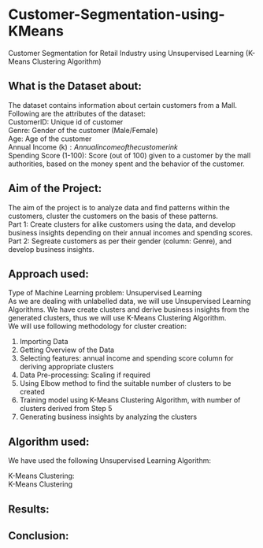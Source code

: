 # Customer-Segmentation-using-KMeans
Customer Segmentation for Retail Industry using Unsupervised Learning (K-Means Clustering Algorithm)

## What is the Dataset about:
The dataset contains information about certain customers from a Mall. Following are the attributes of the dataset:<br>
CustomerID: Unique id of customer<br>
Genre: Gender of the customer (Male/Female)<br>
Age: Age of the customer<br>
Annual Income (k$): Annual income of the customer in k$<br>
Spending Score (1-100): Score (out of 100) given to a customer by the mall authorities, based on the money spent and the behavior of the customer.

## Aim of the Project:
The aim of the project is to analyze data and find patterns within the customers, cluster the customers on the basis of these patterns.<br>
Part 1: Create clusters for alike customers using the data, and develop business insights depending on their annual incomes and spending scores.<br>
Part 2: Segreate customers as per their gender (column: Genre), and develop business insights.

## Approach used:
Type of Machine Learning problem: Unsupervised Learning<br>
As we are dealing with unlabelled data, we will use Unsupervised Learning Algorithms. We have create clusters and derive business insights from the generated clusters, thus we will use K-Means Clustering Algorithm.<br>
We will use following methodology for cluster creation:
1) Importing Data
2) Getting Overview of the Data
3) Selecting features: annual income and spending score column for deriving appropriate clusters
4) Data Pre-processing: Scaling if required
5) Using Elbow method to find the suitable number of clusters to be created
6) Training model using K-Means Clustering Algorithm, with number of clusters derived from Step 5
7) Generating business insights by analyzing the clusters

## Algorithm used:
We have used the following Unsupervised Learning Algorithm:

K-Means Clustering:<br>
K-Means Clustering

## Results:

## Conclusion:
